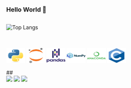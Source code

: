 ### Hello World 👋
##
![Top Langs](https://github-readme-stats.vercel.app/api/top-langs/?username=patriciacls&layout=compact)
##
<div style="display: inline_block"><br>
      <img align="center" alt="Mi-Python" height="40" width="50" src="https://raw.githubusercontent.com/devicons/devicon/master/icons/python/python-original.svg">
      <img align="center" alt="Mi-Jupyter" height="40" width="50" src="https://raw.githubusercontent.com/devicons/devicon/master/icons/jupyter/jupyter-original.svg">
      <img align="center" alt="Mi-Pandas" height="40" width="50" src="https://raw.githubusercontent.com/devicons/devicon/master/icons/pandas/pandas-original-wordmark.svg">
      <img align="center" alt="Mi-Numpy" height="40" width="50" src="https://raw.githubusercontent.com/devicons/devicon/master/icons/numpy/numpy-original-wordmark.svg">
      <img align="center" alt="Mi-Numpy" height="40" width="50" src="https://raw.githubusercontent.com/devicons/devicon/master/icons/anaconda/anaconda-original-wordmark.svg">
       <img align="center" alt="Mi-React" height="40" width="50" src="https://raw.githubusercontent.com/devicons/devicon/master/icons/c/c-original.svg">

    
<div style="display: inline_block"><br>
##
<div> 
    <a href="https://instagram.com/patriciacls" target="_blank"><img src="https://img.shields.io/badge/-Instagram-%23E4405F?style=for-the-badge&logo=instagram&logoColor=white" target="_blank"></a>
  <a href = "mailto:patriciarckt@gmail.com"><img src="https://img.shields.io/badge/-Gmail-%23333?style=for-the-badge&logo=gmail&logoColor=white" target="_blank"></a>
  <a href="https://www.linkedin.com/in/patriciacls/" target="_blank"><img src="https://img.shields.io/badge/-LinkedIn-%230077B5?style=for-the-badge&logo=linkedin&logoColor=white" target="_blank"></a> 
  
</div>

